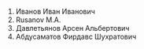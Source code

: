 1. Иванов Иван Иванович
2. Rusanov M.A.
3. Давлетьянов Арсен Альбертович
4. Абдусаматов Фирдавс Шухратович 
